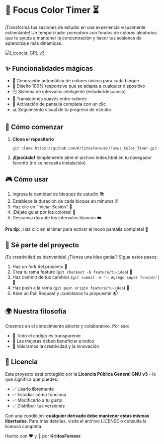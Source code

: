 # 🎨 Focus Color Timer ⏳

¡Transforma tus sesiones de estudio en una experiencia visualmente estimulante! Un temporizador pomodoro con fondos de colores aleatorios que te ayuda a mantener la concentración y hacer tus sesiones de aprendizaje más dinámicas.

[![Licencia: GPL v3](https://img.shields.io/badge/Licencia-GPLv3-blue.svg)](https://www.gnu.org/licenses/gpl-3.0)

## ✨ Funcionalidades mágicas

- 🎲 Generación automática de colores únicos para cada bloque
- 📱 Diseño 100% responsive que se adapta a cualquier dispositivo
- 🕑 Sistema de intervalos inteligente (estudio/descanso)
- 🌈 Transiciones suaves entre colores
- 🚀 Activación de pantalla completa con un clic
- 📊 Seguimiento visual de tu progreso de estudio

## 🚀 Cómo comenzar

1. **Clona el repositorio**
   ```bash
   git clone https://github.com/KrlitosForever/Focus_Color_Timer.git
   ```
2. **¡Ejecútalo!**
 Simplemente abre el archivo index.html en tu navegador favorito (no se necesita instalación).

## 🎮 Cómo usar

1. Ingresa la cantidad de bloques de estudio 📚
2. Establece la duración de cada bloque en minutos ⏰
3. Haz clic en "Iniciar Sesión" 🚦
4. ¡Déjate guiar por los colores! 🎨
5. Descansa durante los intervalos blancos ☁️

__Pro tip__: ¡Haz clic en el timer para activar el modo pantalla completa! 🔲

## 🤝 Sé parte del proyecto

¡Tu creatividad es bienvenida! ¿Tienes una idea genial? Sigue estos pasos:

1. Haz un fork del proyecto 🍴
2. Crea tu rama feature (`git checkout -b feature/tu-idea`) 🌿
3. Haz commit de tus cambios (`git commit -m '✨ Agrego super función'`) 💾
4. Haz push a la rama (`git push origin feature/tu-idea`) 🚀
5. Abre un Pull Request y ¡cuéntanos tu propuesta! 📬

## 🌍 Nuestra filosofía

Creemos en el conocimiento abierto y colaborativo. Por eso:

* 👐 Todo el código es transparente
* 🔄 Las mejoras deben beneficiar a todos
* 🧩 Valoramos la creatividad y la innovación

## 📜 Licencia

Este proyecto está protegido por la __Licencia Pública General GNU v3__ - lo que significa que puedes:
* ✅ Usarlo libremente
* ✅ Estudiar cómo funciona
* ✅ Modificarlo a tu gusto
* ✅ Distribuir tus versiones

Con una condición: __cualquier derivado debe mantener estas mismas libertades__. Para más detalles, visita el archivo LICENSE o consulta la licencia completa.

Hecho con ❤️ y 🎨 por **KrlitosForever**.
